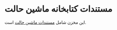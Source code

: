 # مستندات کتابخانه ماشین حالت
 این مخزن شامل [مستندات ماشین حالت](https://github.com/faraabin/state_machine_doc/wiki) است.
